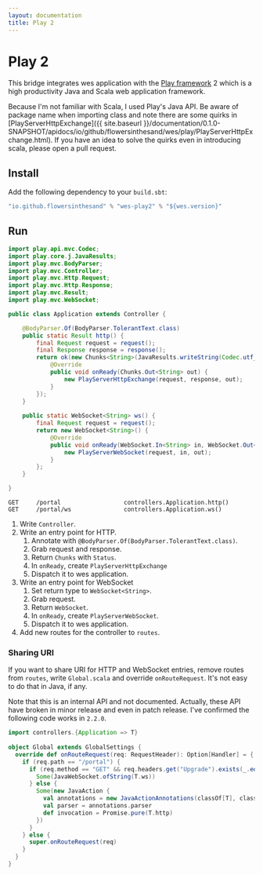 ```yaml
---
layout: documentation
title: Play 2
---
```


# Play 2
This bridge integrates wes application with the [Play framework](http://www.playframework.org/) 2 which is a high productivity Java and Scala web application framework.

Because I'm not familiar with Scala, I used Play's Java API. Be aware of package name when importing class and note there are some quirks in [PlayServerHttpExchange]({{ site.baseurl }}/documentation/0.1.0-SNAPSHOT/apidocs/io/github/flowersinthesand/wes/play/PlayServerHttpExchange.html). If you have an idea to solve the quirks even in introducing scala, please open a pull request.

## Install
Add the following dependency to your `build.sbt`:

```scala
"io.github.flowersinthesand" % "wes-play2" % "${wes.version}"
```

## Run

```java
import play.api.mvc.Codec;
import play.core.j.JavaResults;
import play.mvc.BodyParser;
import play.mvc.Controller;
import play.mvc.Http.Request;
import play.mvc.Http.Response;
import play.mvc.Result;
import play.mvc.WebSocket;

public class Application extends Controller {

    @BodyParser.Of(BodyParser.TolerantText.class)
    public static Result http() {
        final Request request = request();
        final Response response = response();
        return ok(new Chunks<String>(JavaResults.writeString(Codec.utf_8())) {
            @Override
            public void onReady(Chunks.Out<String> out) {
                new PlayServerHttpExchange(request, response, out);
            }
        });
    }
    
    public static WebSocket<String> ws() {
        final Request request = request();
        return new WebSocket<String>() {
            @Override
            public void onReady(WebSocket.In<String> in, WebSocket.Out<String> out) {
                new PlayServerWebSocket(request, in, out);
            }
        };
    }

}
```

```
GET     /portal                  controllers.Application.http()
GET     /portal/ws               controllers.Application.ws()
```

1. Write `Controller`.
1. Write an entry point for HTTP.
    1. Annotate with `@BodyParser.Of(BodyParser.TolerantText.class)`.
    1. Grab request and response.
    1. Return `Chunks` with `Status`.
    1. In `onReady`, create `PlayServerHttpExchange`
    1. Dispatch it to wes application.
1. Write an entry point for WebSocket
    1. Set return type to `WebSocket<String>`.
    1. Grab request.
    1. Return `WebSocket`.
    1. In `onReady`, create `PlayServerWebSocket`.
    1. Dispatch it to wes application.
1. Add new routes for the controller to `routes`. 

### Sharing URI
If you want to share URI for HTTP and WebSocket entries, remove routes from `routes`, write `Global.scala` and override `onRouteRequest`. It's not easy to do that in Java, if any.

Note that this is an internal API and not documented. Actually, these API have broken in minor release and even in patch release. I've confirmed the following code works in `2.2.0`.

```scala
import controllers.{Application => T}
 
object Global extends GlobalSettings {
  override def onRouteRequest(req: RequestHeader): Option[Handler] = {
    if (req.path == "/portal") {
      if (req.method == "GET" && req.headers.get("Upgrade").exists(_.equalsIgnoreCase("websocket"))) {
        Some(JavaWebSocket.ofString(T.ws))
      } else {
        Some(new JavaAction {
          val annotations = new JavaActionAnnotations(classOf[T], classOf[T].getMethod("http"))
          val parser = annotations.parser
          def invocation = Promise.pure(T.http)
        })
      }
    } else {
      super.onRouteRequest(req)
    }
  }
}
```